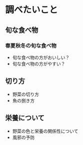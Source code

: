 # 調べたいこと

## 旬な食べ物

### 春夏秋冬の旬な食べ物

- 旬な食べ物の方がおいしい？
- 旬な食べ物の方がやすい？

## 切り方

- 野菜の切り方
- 魚の捌き方

## 栄養について

- 野菜の色と栄養の関係性について
- 風邪の予防
